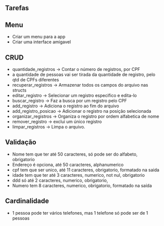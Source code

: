 ## Tarefas

## Menu

  * Criar um menu para a app
  * Criar uma interface amigavel

## CRUD

  * quantidade_registros -> Contar o número de registros,  por CPF
  * a quantidade de pessoas vai ser tirada da quantidade de registro, pelo qtd de CPFs diferentes
  * recuperar_registros -> Armazenar todos os campos do arquivo nas structs
  * editar_registro -> Selecionar um registro especifico e edita-lo
  * buscar_registro -> Faz a busca por um registro pelo CPF
  * add_registro -> Adiciona o registro ao fim do arquivo
  * add_registro_posicao -> Adicionar o registro na posição selecionada
  * organizar_registros -> Organiza o registro por ordem alfabetica de nome
  * remover_registro -> exclui um único registro
  * limpar_registros -> Limpa o arquivo.

## Validação

  * Nome tem que ter até 50 caracteres, só pode ser do alfabeto, obrigatorio
  * Endereço é opciona, até 50 caracteres, alphanumerico
  * cpf tem que ser unico, até 11 caracteres, obrigatorio, formatado na saida
  * idade tem que ter até 3 caracteres, numerico, not nul, obrigatorio
  * ddd só até 2 caracteres, numerico, obrigatorio,
  * Numero tem 8 caracteres, numerico, obrigatorio, formatado na saída

## Cardinalidade

  * 1 pessoa pode ter vários telefones, mas 1 telefone só pode ser de 1 pessoas
